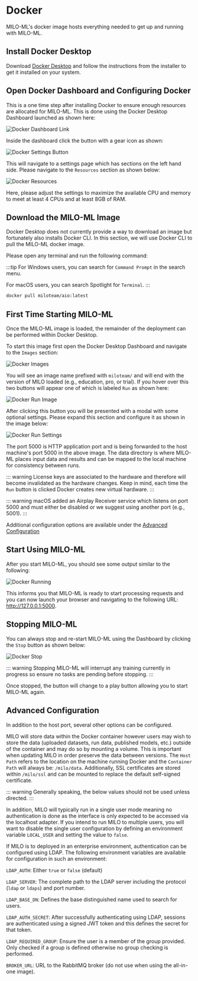 # Docker

MILO-ML's docker image hosts everything needed to get up and running with MILO-ML.

## Install Docker Desktop

Download [Docker Desktop](https://www.docker.com/products/docker-desktop) and follow the instructions from the installer to get it installed on your system.

## Open Docker Dashboard and Configuring Docker

This is a one time step after installing Docker to ensure enough resources are allocated for MILO-ML. This is done using the Docker Desktop Dashboard launched as shown here:

![Docker Dashboard Link](./images/docker-dashboard-link.png)

Inside the dashboard click the button with a gear icon as shown:

![Docker Settings Button](./images/docker-settings-button.png)

This will navigate to a settings page which has sections on the left hand side. Please navigate to the `Resources` section as shown below:

![Docker Resources](./images/docker-resources.png)

Here, please adjust the settings to maximize the available CPU and memory to meet at least 4 CPUs and at least 8GB of RAM.

## Download the MILO-ML Image

Docker Desktop does not currently provide a way to download an image but fortunately also installs Docker CLI. In this section, we will use Docker CLI
to pull the MILO-ML docker image.

Please open any terminal and run the following command:

:::tip
For Windows users, you can search for `Command Prompt` in the search menu.

For macOS users, you can search Spotlight for `Terminal`.
:::

```sh
docker pull miloteam/aio:latest
```

## First Time Starting MILO-ML

Once the MILO-ML image is loaded, the remainder of the deployment can be performed within Docker Desktop.

To start this image first open the Docker Desktop Dashboard and navigate to the `Images` section:

![Docker Images](./images/docker-images.png)

You will see an image name prefixed with `miloteam/` and will end with the version of MILO loaded (e.g., education, pro, or trial). If you hover over this two buttons will appear one of which is labeled `Run` as shown here:

![Docker Run Image](./images/docker-image-run.png)

After clicking this button you will be presented with a modal with some optional settings. Please expand this section
and configure it as shown in the image below:

![Docker Run Settings](./images/docker-run-settings.png)

The port 5000 is HTTP application port and is being forwarded to the host machine's port 5000 in the above image. The data
directory is where MILO-ML places input data and results and can be mapped to the local machine for consistency between runs.

::: warning
License keys are associated to the hardware and therefore will become invalidated as the hardware changes. Keep in mind, each time
the `Run` button is clicked Docker creates new virtual hardware.
:::

::: warning
macOS added an Airplay Receiver service which listens on port 5000 and must either be disabled or we suggest using another port (e.g., 5001).
:::

Additional configuration options are available under the [Advanced Configuration](#advanced-configuration)

## Start Using MILO-ML

After you start MILO-ML, you should see some output similar to the following:

![Docker Running](./images/docker-running.png)

This informs you that MILO-ML is ready to start processing requests and you can now launch your browser and navigating
to the following URL: <http://127.0.0.1:5000>.

## Stopping MILO-ML

You can always stop and re-start MILO-ML using the Dashboard by clicking the `Stop` button as shown below:

![Docker Stop](./images/docker-stop.png)

::: warning
Stopping MILO-ML will interrupt any training currently in progress so ensure no tasks are pending before stopping.
:::

Once stopped, the button will change to a play button allowing you to start MILO-ML again.

## Advanced Configuration

In addition to the host port, several other options can be configured.

MILO will store data within the Docker container however
users may wish to store the data (uploaded datasets, run data, published models, etc.) outside of the container
and may do so by mounting a volume. This is important when updating MILO in order preserve the data between versions.
The `Host Path` refers to the location on the machine running Docker and the `Container Path`
will always be: `/milo/data`. Additionally, SSL certificates are stored within `/milo/ssl` and can be mounted to replace the default
self-signed certificate.

::: warning
Generally speaking, the below values should not be used unless directed.
:::

In addition, MILO will typically run in a single user mode meaning no authentication is done as the interface is only expected to
be accessed via the localhost adapter. If you intend to run MILO to multiple users, you will want to disable the single user configuration
by defining an environment variable `LOCAL_USER` and setting the value to `false`.

If MILO is to deployed in an enterprise environment, authentication can be configured using LDAP. The following environment variables are
available for configuration in such an environment:

`LDAP_AUTH`: Either `true` or `false` (default)

`LDAP_SERVER`: The complete path to the LDAP server including the protocol (`ldap` or `ldaps`) and port number.

`LDAP_BASE_DN`: Defines the base distinguished name used to search for users.

`LDAP_AUTH_SECRET`: After successfully authenticating using LDAP, sessions are authenticated using a signed JWT token and this defines
the secret for that token.

`LDAP_REQUIRED_GROUP`: Ensure the user is a member of the group provided. Only checked if a group is defined otherwise no group checking is performed.

`BROKER_URL`: URL to the RabbitMQ broker (do not use when using the all-in-one image).
